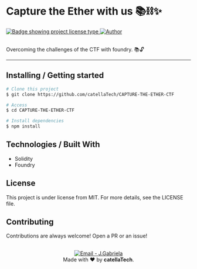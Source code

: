 <h1 aling="center">Capture the Ether with us 📚⛓✨</h1>
   <a href="https://github.com/maurodesouza/profile-readme-generator/blob/master/LICENSE.md" target="_blank">
    <img alt="Badge showing project license type" src="https://img.shields.io/github/license/maurodesouza/profile-readme-generator?color=f85149">
  </a>

  <a href="https://github.com/catellaTech" target="_blank">
    <img alt="Author" src="https://img.shields.io/badge/made%20by-CatellaTech-blueviolet?style=flat-square">
  </a>
<br>
<br>

Overcoming the challenges of the CTF with foundry. 📚🔓


<hr>
<h2> Installing / Getting started </h2>

```bash
# Clone this project
$ git clone https://github.com/catellaTech/CAPTURE-THE-ETHER-CTF

# Access
$ cd CAPTURE-THE-ETHER-CTF

# Install dependencies
$ npm install

``` 

<!-- <h2>Commands</h2> -->


<h2> Technologies / Built With </h2>

- Solidity
- Foundry

<h2>License</h2>

<p>This project is under license from MIT. For more details, see the LICENSE file.</p>

<h2>Contributing</h2>
Contributions are always welcome! Open a PR or an issue!

<br>
<br>

<p align="center">
<a href="mailto:catellatech@gmail.com" target="_blank" >
  <img alt="Email - J.Gabriela" src="https://img.shields.io/badge/Email--%23F8952D?style=social&logo=gmail">
</a> 
<br/>
  Made with ❤️ by <b>catellaTech</b>.
<p/>